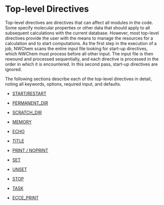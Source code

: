 # Top-level Directives

Top-level directives are directives that can affect all modules in the code. Some specify molecular properties or other data that should apply to all subsequent calculations with the current database. However, most top-level directives provide the user with the means to manage the resources for a calculation and to start computations. As the first step in the execution of a job, NWChem scans the entire input file looking for start-up directives, which NWChem must process before all other input. The input file is then rewound and processed sequentially, and each directive is processed in the order in which it is encountered. In this second pass, start-up directives are ignored.

The following sections describe each of the top-level directives in detail, noting all keywords, options, required input, and defaults.

* [START/RESTART](Start_Restart.md)

* [PERMANENT_DIR](Permanent_Dir.md)

* [SCRATCH_DIR](Scratch_Dir.md)

* [MEMORY](Memory.md)

* [ECHO](ECHO.md)

* [TITLE](TITLE.md)

* [PRINT / NOPRINT](Print_Noprint.md)

* [SET](SET.md)

* [UNSET](UNSET.md)

* [STOP](STOP.md)

* [TASK](TASK.md)

* [ECCE_PRINT](ECCE_PRINT.md)